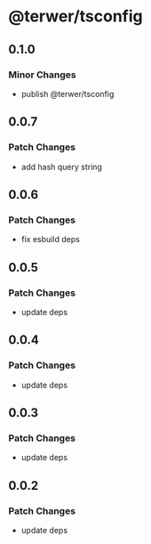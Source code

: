 # @terwer/tsconfig

## 0.1.0

### Minor Changes

- publish @terwer/tsconfig

## 0.0.7

### Patch Changes

- add hash query string

## 0.0.6

### Patch Changes

- fix esbuild deps

## 0.0.5

### Patch Changes

- update deps

## 0.0.4

### Patch Changes

- update deps

## 0.0.3

### Patch Changes

- update deps

## 0.0.2

### Patch Changes

- update deps
